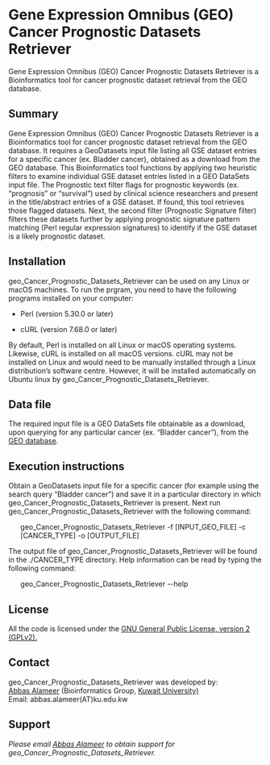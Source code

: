 # Gene Expression Omnibus (GEO) Cancer Prognostic Datasets Retriever
Gene Expression Omnibus (GEO) Cancer Prognostic Datasets Retriever is a Bioinformatics tool for cancer prognostic dataset retrieval from the GEO database.

## Summary
Gene Expression Omnibus (GEO) Cancer Prognostic Datasets Retriever is a Bioinformatics tool for cancer prognostic dataset retrieval from the GEO database. It requires a GeoDatasets input file listing all GSE dataset entries for a specific cancer (ex. Bladder cancer), obtained as a download from the GEO database. This Bioinformatics tool functions by applying two heuristic filters to examine individual GSE dataset entries listed in a GEO DataSets input file. The Prognostic text filter flags for prognostic keywords (ex. “prognosis” or “survival”) used by clinical science researchers and present in the title/abstract entries of a GSE dataset. If found, this tool retrieves those flagged datasets. Next, the second filter (Prognostic Signature filter) filters these datasets further by applying prognostic signature pattern matching (Perl regular expression signatures) to identify if the GSE dataset is a likely prognostic dataset. 

## Installation
geo_Cancer_Prognostic_Datasets_Retriever can be used on any Linux or macOS machines. To run the prgram, you need to have the following programs installed on your computer:

<p><ul><li>Perl (version 5.30.0 or later)</li></ul></p>
<p><ul><li>cURL (version 7.68.0 or later)</li></ul></p>
By default, Perl is installed on all Linux or macOS operating systems. Likewise, cURL is installed on all macOS versions. cURL may not be installed on Linux and would need to be manually installed through a Linux distribution’s software centre. However, it will be installed automatically on Ubuntu linux by geo_Cancer_Prognostic_Datasets_Retriever.

## Data file
The required input file is a GEO DataSets file obtainable as a download, upon querying for any particular cancer (ex. “Bladder cancer”), from the <a href="https://www.ncbi.nlm.nih.gov/geo/">GEO database</a>. 

## Execution instructions
Obtain a GeoDatasets input file for a specific cancer (for example using the search query “Bladder cancer”) and save it in a particular directory in which geo_Cancer_Prognostic_Datasets_Retriever is present. Next run geo_Cancer_Prognostic_Datasets_Retriever with the following command:

<p><ul>geo_Cancer_Prognostic_Datasets_Retriever -f [INPUT_GEO_FILE] -c [CANCER_TYPE] -o [OUTPUT_FILE]</ul></p>

The output file of geo_Cancer_Prognostic_Datasets_Retriever will be found in the ./CANCER_TYPE directory. Help information can be read by typing the following command:  

<p><ul>geo_Cancer_Prognostic_Datasets_Retriever --help</ul></p>

## License
All the code is licensed under the <a href="http://www.gnu.org/licenses/gpl-2.0-standalone.html">GNU General Public License, version 2 (GPLv2).</a> 

## Contact
geo_Cancer_Prognostic_Datasets_Retriever was developed by:<br> 
<a href="http://kuweb.ku.edu.kw/biosc/People/AcademicStaff/Dr.AbbasAlameer/index.htm">Abbas Alameer</a> (Bioinformatics Group, <a href="http://kuweb.ku.edu.kw/ku/index.htm">Kuwait University)</a><br>
Email: abbas.alameer(AT)ku.edu.kw

## Support
<address>Please email <a href="mailto:abbas.alameer@ku.edu.kw">Abbas Alameer</a> to obtain support for geo_Cancer_Prognostic_Datasets_Retriever.</address>
